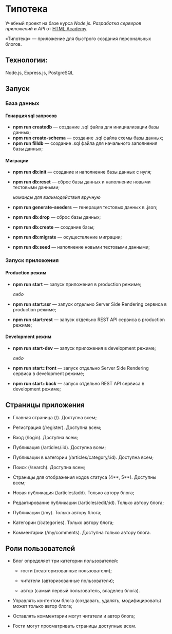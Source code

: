 # Типотека

Учебный проект на базе курса _Node.js. Разработка серверов приложений и API_ от [HTML Academy](https://htmlacademy.ru)

«Типотека» — приложение для быстрого создания персональных блогов. 

## Технологии:
Node.js, Express.js, PostgreSQL

## Запуск

### База данных

#### Генарция sql запросов

* __npm run createdb__ — создание .sql файла для инициализации базы данных;
* __npm run create-schema__ — создание .sql файла схемы базы данных;
* __npm run filldb__ — создание .sql файла для начального заполнения базы данных;

#### Миграции

* __npm run db:init__ — создание и наполнение базы данных с нуля;
* __npm run db:reset__ — сброс базы данных и наполнение новыми тестовыми данными;

  _команды для взаимодействия вручную_

* __npm run generate-seeders__ — генерация тестовых данных в .json;
* __npm run db:drop__ — сброс базы данных;
* __npm run db:create__ — создание базы;
* __npm run db:migrate__ — осуществление миграции;
* __npm run db:seed__ — наполнение новыми тестовыми данными;


### Запуск приложения

#### Production режим

* __npm run start__ — запуск приложения в production режиме;

  _либо_

* __npm run start:ssr__ — запуск отдельно Server Side Rendering сервиса в production режиме;
* __npm run start:rest__ — запуск отдельно REST API сервиса в production режиме;

#### Development режим

* __npm run start-dev__ — запуск приложения в development режиме;

  _либо_

* __npm run start::front__ — запуск отдельно Server Side Rendering сервиса в development режиме;
* __npm run start::back__ — запуск отдельно REST API сервиса в development режиме;

## Страницы приложения

* Главная страница (/). Доступна всем;

* Регистрация (/register). Доступна всем;

* Вход (/login). Доступна всем;

* Публикация (/articles/:id). Доступна всем;

* Публикации в категории (/articles/category/:id). Доступна всем;

* Поиск (/search). Доступна всем;

* Страницы для отображения кодов статуса (4**, 5**). Доступны всем;

* Новая публикация (/articles/add). Только автору блога;

* Редактирование публикации (/articles/edit/:id). Только автору блога;

* Публикации (/my). Только автору блога;

* Категории (/categories). Только автору блога;

* Комментарии (/my/comments). Доступна только автору блога.

## Роли пользователей

* Блог определяет три категории пользователей:

  *  гости (неавторизованные пользователи);

  *  читатели (авторизованные пользователи);

  *  автор (самый первый пользователь, владелец блога).

* Управлять контентом блога (создавать, удалять, модифицировать) может только автор блога;

* Оставлять комментарии могут читатели и автор блога;

* Гости могут просматривать страницы доступные всем.
